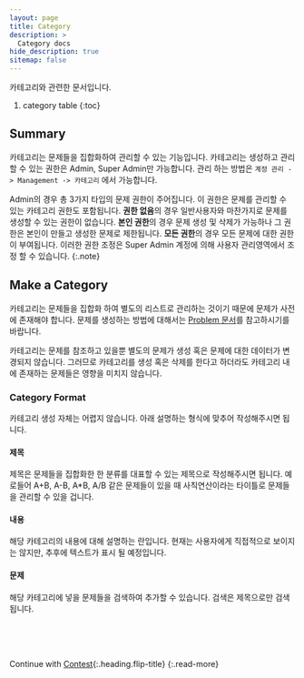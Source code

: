 ```yaml
---
layout: page
title: Category
description: >
  Category docs
hide_description: true
sitemap: false
---
```


카테고리와 관련한 문서입니다.


1. category table
{:toc}


## Summary

카테고리는 문제들을 집합화하여 관리할 수 있는 기능입니다.
카테고리는 생성하고 관리할 수 있는 권한은 Admin, Super Admin만 가능합니다. 관리 하는 방법은 `계정 관리 -> Management -> 카테고리` 에서 가능합니다.

Admin의 경우 총 3가지 타입의 문제 권한이 주어집니다. 이 권한은 문제를 관리할 수 있는 카테고리 권한도 포함됩니다. **권한 없음**의 경우 일반사용자와 마찬가지로 문제를 생성할 수 있는 권한이 없습니다. **본인 권한**의 경우 문제 생성 및 삭제가 가능하나 그 권한은 본인이 만들고 생성한 문제로 제한됩니다. **모든 권한**의 경우 모든 문제에 대한 권한이 부여됩니다. 이러한 권한 조정은 Super Admin 계정에 의해 사용자 관리영역에서 조정 할 수 있습니다.
{:.note}

## Make a Category
카테고리는 문제들을 집합화 하여 별도의 리스트로 관리하는 것이기 때문에 문제가 사전에 존재해야 합니다.
문제를 생성하는 방법에 대해서는 [Problem 문서](problem.md)를 참고하시기를 바랍니다.

카테고리는 문제를 참조하고 있을뿐 별도의 문제가 생성 혹은 문제에 대한 데이터가 변경되지 않습니다. 그러므로 카테고리를 생성 혹은 삭제를 한다고 하더라도 카테고리 내에 존재하는 문제들은 영향을 미치지 않습니다.


### Category Format
카테고리 생성 자체는 어렵지 않습니다. 아래 설명하는 형식에 맞추어 작성해주시면 됩니다.

#### 제목
제목은 문제들을 집합화한 한 분류를 대표할 수 있는 제목으로 작성해주시면 됩니다. 예로들어 A+B, A-B, A*B, A/B 같은 문제들이 있을 때 사칙연산이라는 타이틀로 문제들을 관리할 수 있을 겁니다.

#### 내용
해당 카테고리의 내용에 대해 설명하는 란입니다.
현재는 사용자에게 직접적으로 보이지는 않지만, 추후에 텍스트가 표시 될 예정입니다.

#### 문제
해당 카테고리에 넣을 문제들을 검색하여 추가할 수 있습니다. 검색은 제목으로만 검색됩니다.

<br /><br /><br />

Continue with [Contest](contest.md){:.heading.flip-title}
{:.read-more}


[mm]: https://guides.github.com/features/mastering-markdown/
[ksyn]: https://kramdown.gettalong.org/syntax.html
[ksyntab]:https://kramdown.gettalong.org/syntax.html#tables
[rtable]: https://dbushell.com/2016/03/04/css-only-responsive-tables/
